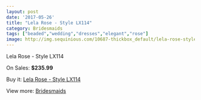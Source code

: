 ```yaml
---
layout: post
date: '2017-05-26'
title: "Lela Rose - Style LX114"
category: Bridesmaids
tags: ["beaded","wedding","dresses","elegant","rose"]
image: http://img.sequinious.com/10687-thickbox_default/lela-rose-style-lx114.jpg
---
```

Lela Rose - Style LX114

On Sales: **$235.99**
<a href="https://www.sequinious.com/bridesmaids/4902-lela-rose-style-lx114.html"><amp-img layout="responsive" width="600" height="600" src="//img.sequinious.com/10687-thickbox_default/lela-rose-style-lx114.jpg" alt="Lela Rose - Style LX114 0" /></a>

Buy it: [Lela Rose - Style LX114](https://www.sequinious.com/bridesmaids/4902-lela-rose-style-lx114.html "Lela Rose - Style LX114")

View more: [Bridesmaids](https://www.sequinious.com/3-bridesmaids "Bridesmaids")